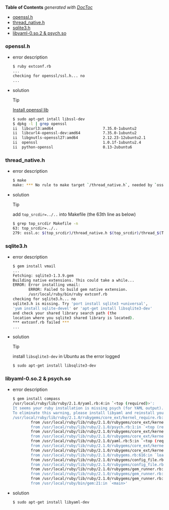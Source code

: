 <!-- START doctoc generated TOC please keep comment here to allow auto update -->
<!-- DON'T EDIT THIS SECTION, INSTEAD RE-RUN doctoc TO UPDATE -->
**Table of Contents**  *generated with [DocToc](https://github.com/thlorenz/doctoc)*

- [openssl.h](#opensslh)
- [thread_native.h](#thread_nativeh)
- [sqlite3.h](#sqlite3h)
- [libyaml-0.so.2 & psych.so](#libyaml-0so2--psychso)

<!-- END doctoc generated TOC please keep comment here to allow auto update -->

### openssl.h
- error description
  ```bash
  $ ruby extconf.rb
  ...
  checking for openssl/ssl.h... no
  ...
  ```

- solution

  > [!TIP]
  > [Install openssl lib](https://github.com/Marslo/MyBlog/blob/master/GoodCommand/CompileQ&A.md#sslh)

  ```bash
  $ sudo apt-get intall libssl-dev
  $ dpkg -l | grep openssl
  ii  libcurl3:amd64                      7.35.0-1ubuntu2                            amd64        easy-to-use client-side URL transfer library (OpenSSL flavour)
  ii  libcurl4-openssl-dev:amd64          7.35.0-1ubuntu2                            amd64        development files and documentation for libcurl (OpenSSL flavour)
  ii  libgnutls-openssl27:amd64           2.12.23-12ubuntu2.1                        amd64        GNU TLS library - OpenSSL wrapper
  ii  openssl                             1.0.1f-1ubuntu2.4                          amd64        Secure Sockets Layer toolkit - cryptographic utility
  ii  python-openssl                      0.13-2ubuntu6                              amd64        Python 2 wrapper around the OpenSSL library
  ```

### thread_native.h
- error description
  ```bash
  $ make
  make: *** No rule to make target `/thread_native.h`, needed by `ossl.o`. Stop.
  ```

- solution

  > [!TIP]
  > add `top_srcdir=../..` into Makefile (the 63th line as below)

  ```bash
  $ grep top_srcdir Makefile -n
  63: top_srcdir=../..
  279: ossl.o: $(top_srcdir)/thread_native.h $(top_srcdir)/thread_$(THREAD_MODEL).h
  ```

### sqlite3.h
- error description
  ```bash
  $ gem install vmail
  ...
  Fetching: sqlite3-1.3.9.gem
  Building native extensions. This could take a while...
  ERROR: Error installing vmail:
         ERROR: Failed to build gem native extension.
         /usr/local/ruby/bin/ruby extconf.rb
  checking for sqlite3.h... no
  sqlite3.h is missing. Try 'port install sqlite3 +universal',
  'yum install sqlite-devel' or 'apt-get install libsqlite3-dev'
  and check your shared library search path (the 
  location where you sqlite3 shared library is located).
  *** extconf.rb failed ***
  ...
  ```

- solution

  > [!TIP]
  > install `libsqlite3-dev` in Ubuntu as the error logged

  ```bash
  $ sudo apt-get install libsqlite3-dev
  ```

### libyaml-0.so.2 & psych.so
- error description
  ```bash
  $ gem install compass
  /usr/local/ruby/lib/ruby/2.1.0/yaml.rb:4:in `<top (required)>':
  It seems your ruby installation is missing psych (for YAML output).
  To eliminate this warning, please install libyaml and reinstall your ruby.
  /usr/local/ruby/lib/ruby/2.1.0/rubygems/core_ext/kernel_require.rb:55:in `require': libyaml-0.so.2: cannot open shared object file: No such file or directory - /usr/local/ruby/lib/ruby/2.1.0/x86_64-linux/psych.so (LoadError)
          from /usr/local/ruby/lib/ruby/2.1.0/rubygems/core_ext/kernel_require.rb:55:in `require'
          from /usr/local/ruby/lib/ruby/2.1.0/psych.rb:1:in `<top (required)>'
          from /usr/local/ruby/lib/ruby/2.1.0/rubygems/core_ext/kernel_require.rb:55:in `require'
          from /usr/local/ruby/lib/ruby/2.1.0/rubygems/core_ext/kernel_require.rb:55:in `require'
          from /usr/local/ruby/lib/ruby/2.1.0/yaml.rb:5:in `<top (required)>'
          from /usr/local/ruby/lib/ruby/2.1.0/rubygems/core_ext/kernel_require.rb:55:in `require'
          from /usr/local/ruby/lib/ruby/2.1.0/rubygems/core_ext/kernel_require.rb:55:in `require'
          from /usr/local/ruby/lib/ruby/2.1.0/rubygems.rb:616:in `load_yaml'
          from /usr/local/ruby/lib/ruby/2.1.0/rubygems/config_file.rb:328:in `load_file'
          from /usr/local/ruby/lib/ruby/2.1.0/rubygems/config_file.rb:197:in `initialize'
          from /usr/local/ruby/lib/ruby/2.1.0/rubygems/gem_runner.rb:74:in `new'
          from /usr/local/ruby/lib/ruby/2.1.0/rubygems/gem_runner.rb:74:in `do_configuration'
          from /usr/local/ruby/lib/ruby/2.1.0/rubygems/gem_runner.rb:39:in `run'
          from /usr/local/ruby/bin/gem:21:in `<main>'
  ```

- solution
  ```bash
  $ sudo apt-get install libyaml-dev
  ```
